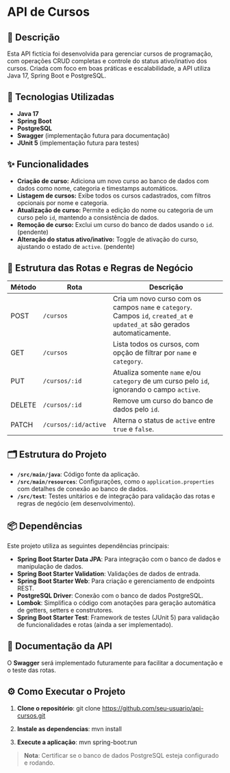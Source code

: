# API de Cursos

## 📝 Descrição
Esta API fictícia foi desenvolvida para gerenciar cursos de programação, com operações CRUD completas e controle do status ativo/inativo dos cursos. Criada com foco em boas práticas e escalabilidade, a API utiliza Java 17, Spring Boot e PostgreSQL.

## 🚀 Tecnologias Utilizadas
- **Java 17**
- **Spring Boot**
- **PostgreSQL**
- **Swagger** (implementação futura para documentação)
- **JUnit 5** (implementação futura para testes)

## ✨ Funcionalidades
- **Criação de curso:** Adiciona um novo curso ao banco de dados com dados como nome, categoria e timestamps automáticos.
- **Listagem de cursos:** Exibe todos os cursos cadastrados, com filtros opcionais por nome e categoria.
- **Atualização de curso:** Permite a edição do nome ou categoria de um curso pelo `id`, mantendo a consistência de dados.
- **Remoção de curso:** Exclui um curso do banco de dados usando o `id`. (pendente)
- **Alteração do status ativo/inativo:** Toggle de ativação do curso, ajustando o estado de `active`. (pendente)

## 📑 Estrutura das Rotas e Regras de Negócio

| Método | Rota                  | Descrição                                                                                      |
|--------|------------------------|------------------------------------------------------------------------------------------------|
| POST   | `/cursos`             | Cria um novo curso com os campos `name` e `category`. Campos `id`, `created_at` e `updated_at` são gerados automaticamente. |
| GET    | `/cursos`             | Lista todos os cursos, com opção de filtrar por `name` e `category`.                           |
| PUT    | `/cursos/:id`         | Atualiza somente `name` e/ou `category` de um curso pelo `id`, ignorando o campo `active`.     |
| DELETE | `/cursos/:id`         | Remove um curso do banco de dados pelo `id`.                                                   |
| PATCH  | `/cursos/:id/active`  | Alterna o status de `active` entre `true` e `false`.                                          |

## 🗂️ Estrutura do Projeto
- **`/src/main/java`**: Código fonte da aplicação.
- **`/src/main/resources`**: Configurações, como o `application.properties` com detalhes de conexão ao banco de dados.
- **`/src/test`**: Testes unitários e de integração para validação das rotas e regras de negócio (em desenvolvimento).

## 📦 Dependências
Este projeto utiliza as seguintes dependências principais:

- **Spring Boot Starter Data JPA**: Para integração com o banco de dados e manipulação de dados.
- **Spring Boot Starter Validation**: Validações de dados de entrada.
- **Spring Boot Starter Web**: Para criação e gerenciamento de endpoints REST.
- **PostgreSQL Driver**: Conexão com o banco de dados PostgreSQL.
- **Lombok**: Simplifica o código com anotações para geração automática de getters, setters e construtores.
- **Spring Boot Starter Test**: Framework de testes (JUnit 5) para validação de funcionalidades e rotas (ainda a ser implementado).

## 📜 Documentação da API
O **Swagger** será implementado futuramente para facilitar a documentação e o teste das rotas.

## ⚙️ Como Executar o Projeto
1. **Clone o repositório**:
   git clone https://github.com/seu-usuario/api-cursos.git

2. **Instale as dependencias**:
   mvn install

3. **Execute a aplicação**:
   mvn spring-boot:run 

> **Nota**: Certificar se o banco de dados PostgreSQL esteja configurado e rodando.
